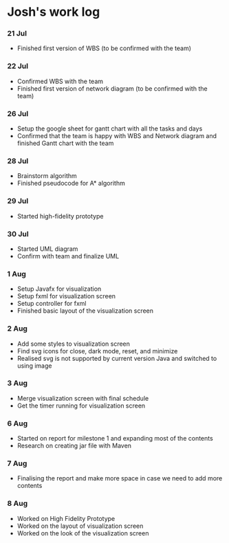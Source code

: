 # Josh's work log

### 21 Jul

- Finished first version of WBS (to be confirmed with the team)

### 22 Jul

- Confirmed WBS with the team
- Finished first version of network diagram (to be confirmed with the team)

### 26 Jul

- Setup the google sheet for gantt chart with all the tasks and days
- Confirmed that the team is happy with WBS and Network diagram and finished Gantt chart with the team

### 28 Jul

- Brainstorm algorithm
- Finished pseudocode for A* algorithm

### 29 Jul

- Started high-fidelity prototype

### 30 Jul

- Started UML diagram
- Confirm with team and finalize UML

### 1 Aug

- Setup Javafx for visualization
- Setup fxml for visualization screen
- Setup controller for fxml
- Finished basic layout of the visualization screen

### 2 Aug

- Add some styles to visualization screen
- Find svg icons for close, dark mode, reset, and minimize
- Realised svg is not supported by current version Java and switched to using image

### 3 Aug

- Merge visualization screen with final schedule
- Get the timer running for visualization screen

### 6 Aug

- Started on report for milestone 1 and expanding most of the contents
- Research on creating jar file with Maven

### 7 Aug

- Finalising the report and make more space in case we need to add more contents

### 8 Aug

- Worked on High Fidelity Prototype
- Worked on the layout of visualization screen
- Worked on the look of the visualization screen
